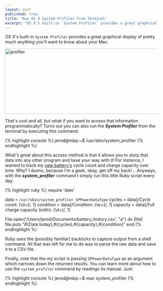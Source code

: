 ```yaml
---
layout: post
published: true
title: "Run OS X System Profiler From Terminal"
excerpt: "OS X's built-in `System Profiler` provides a great graphical display of pretty much anything you'll want to know about your Mac."
---
```


OS X's built-in `System Profiler` provides a great graphical display of pretty much anything you'll want to know about your Mac.

<img class="aligncenter size-full wp-image-664" title="profiler" src="http://blog.jerodsanto.net/wp-content/uploads/2009/09/profiler.png" height="216" alt="profiler" width="640" />

That's cool and all, but what if you want to access that information programmatically? Turns out you can also run the **_System Profiler_** from the terminal by executing this command:

{% highlight console %}
jerod@mbp:~$ /usr/sbin/system_profiler
{% endhighlight %}

What's great about this access method is that it allows you to slurp that data into any other program and have your way with it! For instance, I wanted to track my <a href="http://twitter.com/sant0sk1/status/3780056282" rel="external">new battery's</a> cycle count and charge capacity over time. Why? I dunno, because I'm a geek, okay, get off my back!... Anyways, with the **_system_profiler_** command I simply run this little Ruby script every day:

{% highlight ruby %}
require 'date'

data      = `/usr/sbin/system_profiler SPPowerDataType`
cycles    = data[/Cycle count: (\d+)/, 1]
condition = data[/Condition: (\w+)/, 1]
capacity  = data[/Full charge capacity \(mAh\): (\d+)/, 1]

File.open('/Users/jerod/Documents/battery_history.csv', "a") do |file|
  file.puts "#{Date.today},#{cycles},#{capacity},#{condition}"
end
{% endhighlight %}

Ruby uses the (possibly familiar) backticks to capture output from a shell command. All that was left for me to do was to parse the raw data and save it to a CSV file.

Finally, note that the my script is passing `SPPowerDataType` as an argument which narrows down the returned results. You can learn more about how to use the `system_profiler` command by readings its manual. Just:

{% highlight console %}
jerod@mbp:~$ man system_profiler
{% endhighlight %}
